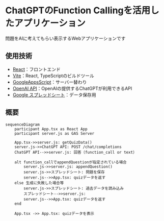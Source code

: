 # ChatGPTのFunction Callingを活用したアプリケーション
問題をAIに考えてもらい表示するWebアプリケーションです


## 使用技術
- [React](https://ja.react.dev/)：フロントエンド
- [Vite](https://ja.vite.dev/)：React, TypeScriptのビルドツール
- [GoogleAppsScript](https://developers.google.com/apps-script?hl=ja)：サーバー替わり
- [OpenAI API](https://openai.com/ja-JP/api/)：OpenAIの提供するChatGPTが利用できるAPI
- [Google スプレッドシート](https://developers.google.com/workspace/sheets?hl=ja)：データ保存用


## 概要

```mermaid
sequenceDiagram
    participant App.tsx as React App
    participant server.js as GAS Server

    App.tsx->>server.js: getQuizData()
    server.js->>ChatGPT API: POST /chat/completions
    ChatGPT API-->>server.js: 回答（function_call or text）

    alt function_callでappendQuestionが指定されている場合
        server.js->>server.js: appendQuestion()
        server.js->>スプレッドシート: 問題を保存
        server.js-->>App.tsx: quizデータを返す
    else 生成に失敗した場合等
        server.js->>スプレッドシート: 過去データを読み込み
        スプレッドシート-->>server.js: 
        server.js-->>App.tsx: quizデータを返す
    end

    App.tsx ->> App.tsx: quizデータを表示
```